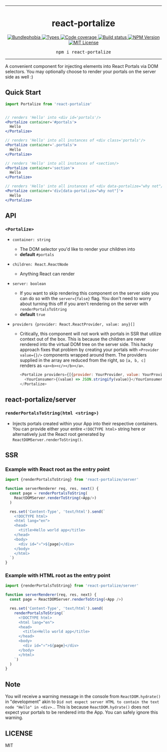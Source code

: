 <hr>
<div align="center">
  <h1 align="center">
    react-portalize
  </h1>
</div>

<p align="center">
  <a href="https://bundlephobia.com/result?p=react-portalize">
    <img alt="Bundlephobia" src="https://img.shields.io/bundlephobia/minzip/react-portalize?style=for-the-badge&labelColor=24292e">
  </a>
  <a aria-label="Types" href="https://www.npmjs.com/package/react-portalize">
    <img alt="Types" src="https://img.shields.io/npm/types/react-portalize?style=for-the-badge&labelColor=24292e">
  </a>
  <a aria-label="Code coverage report" href="https://codecov.io/gh/jaredLunde/react-portalize">
    <img alt="Code coverage" src="https://img.shields.io/codecov/c/gh/jaredLunde/react-portalize?style=for-the-badge&labelColor=24292e">
  </a>
  <a aria-label="Build status" href="https://travis-ci.org/jaredLunde/react-portalize">
    <img alt="Build status" src="https://img.shields.io/travis/jaredLunde/react-portalize?style=for-the-badge&labelColor=24292e">
  </a>
  <a aria-label="NPM version" href="https://www.npmjs.com/package/react-portalize">
    <img alt="NPM Version" src="https://img.shields.io/npm/v/react-portalize?style=for-the-badge&labelColor=24292e">
  </a>
  <a aria-label="License" href="https://jaredlunde.mit-license.org/">
    <img alt="MIT License" src="https://img.shields.io/npm/l/react-portalize?style=for-the-badge&labelColor=24292e">
  </a>
</p>

<pre align="center">npm i react-portalize</pre>
<hr>

A convenient component for injecting elements into React Portals via DOM selectors. You may optionally choose to render
your portals on the server side as well :)

## Quick Start

```jsx harmony
import Portalize from 'react-portalize'


// renders 'Hello' into <div id='portals'/>
<Portalize container='#portals'>
  Hello
</Portalize>

// renders 'Hello' into all instances of <div class='portals'/>
<Portalize container='.portals'>
  Hello
</Portalize>

// renders 'Hello' into all instances of <section/>
<Portalize container='section'>
  Hello
</Portalize>

// renders 'Hello' into all instances of <div data-portalize="why not"/>
<Portalize container='div[data-portalize="why not"]'>
  Hello
</Portalize>
```

## API

### `<Portalize>`

- `container: string`

  - The DOM selector you'd like to render your children into
  - **default** `#portals`

- `children: React.ReactNode`

  - Anything React can render

- `server: boolean`

  - If you want to skip rendering this component on the server side you can do
    so with the `server={false}` flag. You don't need to worry about turning this
    off if you aren't rendering on the server with `renderPortalsToString`
  - **default** `true`

- `providers {provider: React.ReactProvider, value: any}[]`
  - Critically, this component will not work with portals in SSR that utilize context
    out of the box. This is because the children are never rendered into the
    virtual DOM tree on the server side. This hacky approach fixes that problem
    by creating your portals with `<Provider value={}/>` components wrapped
    around them. The providers supplied in the array are reduced from the
    right, so `[a, b, c]` renders as `<a><b><c/></b></a>`.
    ```js
    <Portalize providers={[{provider: YourProvider, value: YourProviderValue}]}>
      <YourConsumer>{(value) => JSON.stringify(value)}</YourConsumer>
    </Portalize>
    ```

## react-portalize/server

### `renderPortalsToString(html <string>)`

- Injects portals created within your App into their respective containers.
  You can provide either your entire `<!DOCTYPE html>` string here or
  alternatively just the React root generated by
  `ReactDOMServer.renderToString()`.

## SSR

### Example with React root as the entry point

```js
import {renderPortalsToString} from 'react-portalize/server'

function serverRenderer req, res, next() {
  const page = renderPortalsToString(
    ReactDOMServer.renderToString(<App/>)
  )

  res.set('Content-Type', 'text/html').send(`
    <!DOCTYPE html>
    <html lang="en">
    <head>
      <title>Hello world app</title>
    </head>
    <body>
      <div id="⚛️">${page}</div>
    </body>
    </html>
  `)
}
```

### Example with HTML root as the entry point

```js
import {renderPortalsToString} from 'react-portalize/server'

function serverRenderer(req, res, next) {
  const page = ReactDOMServer.renderToString(<App />)

  res.set('Content-Type', 'text/html').send(
    renderPortalsToString(`
      <!DOCTYPE html>
      <html lang="en">
      <head>
        <title>Hello world app</title>
      </head>
      <body>
        <div id="⚛️">${page}</div>
      </body>
      </html>
    `)
  )
}
```

## Note

You will receive a warning message in the console from `ReactDOM.hydrate()` in
"development" akin to `Did not expect server HTML to contain the text node "Hello" in <div>.`.
This is because `ReactDOM.hydrate()` does not expect your portals to be rendered
into the App. You can safely ignore this warning.

## LICENSE

MIT
